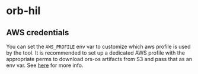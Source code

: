 # orb-hil

## AWS credentials

You can set the `AWS_PROFILE` env var to customize which aws profile is used by the tool.
It is recommended to set up a dedicated AWS profile with the appropriate perms to download
ors-os artifacts from S3 and pass that as an env var. See [here][aws cli config] for more
info.

[aws cli config]: https://docs.aws.amazon.com/cli/latest/userguide/cli-configure-files.html
